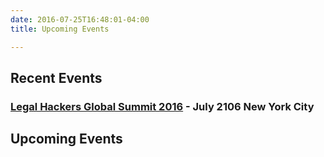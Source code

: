 ```yaml
---
date: 2016-07-25T16:48:01-04:00
title: Upcoming Events

---
```



## Recent Events


### [Legal Hackers Global Summit 2016](http://legalhackers.org/summit2016/)  - July 2106 New York City


## Upcoming Events
